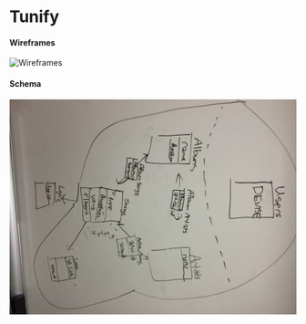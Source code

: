 # Tunify


#### Wireframes
![Wireframes](./design_images/wireframe.JPG)

#### Schema
![schema](./design_images/schema.JPG)
